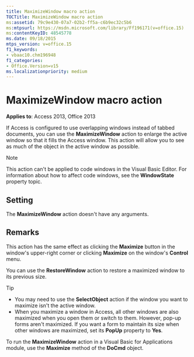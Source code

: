 ```yaml
---
title: MaximizeWindow macro action
TOCTitle: MaximizeWindow macro action
ms:assetid: 79c9e430-07a7-02b2-ff5a-c6b9ec32c5b6
ms:mtpsurl: https://msdn.microsoft.com/library/Ff196171(v=office.15)
ms:contentKeyID: 48545778
ms.date: 09/18/2015
mtps_version: v=office.15
f1_keywords:
- vbaac10.chm196948
f1_categories:
- Office.Version=v15
ms.localizationpriority: medium
---
```


# MaximizeWindow macro action

**Applies to**: Access 2013, Office 2013

If Access is configured to use overlapping windows instead of tabbed documents, you can use the **MaximizeWindow** action to enlarge the active window so that it fills the Access window. This action will allow you to see as much of the object in the active window as possible.

> [!NOTE]
> This action can't be applied to code windows in the Visual Basic Editor. For information about how to affect code windows, see the **WindowState** property topic.

## Setting

The **MaximizeWindow** action doesn't have any arguments.

## Remarks

This action has the same effect as clicking the **Maximize** button in the window's upper-right corner or clicking **Maximize** on the window's **Control** menu.

You can use the **RestoreWindow** action to restore a maximized window to its previous size.

> [!TIP]
> - You may need to use the **SelectObject** action if the window you want to maximize isn't the active window.
> - When you maximize a window in Access, all other windows are also maximized when you open them or switch to them. However, pop-up forms aren't maximized. If you want a form to maintain its size when other windows are maximized, set its **PopUp** property to **Yes**.

To run the **MaximizeWindow** action in a Visual Basic for Applications module, use the **Maximize** method of the **DoCmd** object.

